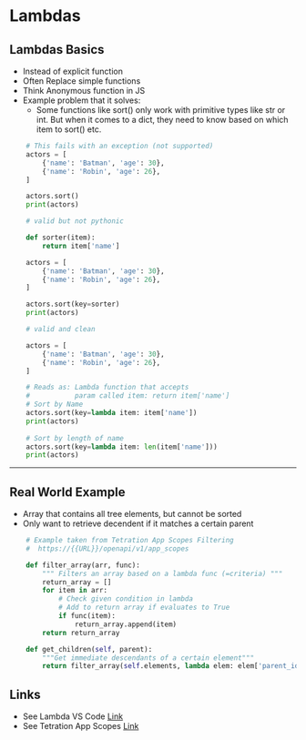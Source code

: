 Lambdas
========

## Lambdas Basics
* Instead of explicit function
* Often Replace simple functions
* Think Anonymous function in JS
* Example problem that it solves: 
    * Some functions like sort() only work with primitive types like str or int. But when it comes to a dict, they need to know based on which item to sort() etc.

```python
    # This fails with an exception (not supported)
    actors = [
        {'name': 'Batman', 'age': 30},
        {'name': 'Robin', 'age': 26},
    ]

    actors.sort()
    print(actors)
```

```python
    # valid but not pythonic

    def sorter(item):
        return item['name']

    actors = [
        {'name': 'Batman', 'age': 30},
        {'name': 'Robin', 'age': 26},
    ]

    actors.sort(key=sorter)
    print(actors)
```


```python
    # valid and clean

    actors = [
        {'name': 'Batman', 'age': 30},
        {'name': 'Robin', 'age': 26},
    ]

    # Reads as: Lambda function that accepts 
    #           param called item: return item['name']
    # Sort by Name
    actors.sort(key=lambda item: item['name'])
    print(actors)
    
    # Sort by length of name
    actors.sort(key=lambda item: len(item['name']))
    print(actors)
```

***

## Real World Example
* Array that contains all tree elements, but cannot be sorted
* Only want to retrieve decendent if it matches a certain parent

```python
    # Example taken from Tetration App Scopes Filtering
    #  https://{{URL}}/openapi/v1/app_scopes

    def filter_array(arr, func):
        """ Filters an array based on a lambda func (=criteria) """
        return_array = []
        for item in arr:
            # Check given condition in lambda
            # Add to return array if evaluates to True
            if func(item):
                return_array.append(item)
        return return_array

    def get_children(self, parent):
        """Get immediate descendants of a certain element"""
        return filter_array(self.elements, lambda elem: elem['parent_id'] == parent['id'])

```



## Links
* See Lambda VS Code [Link](https://www.youtube.com/watch?v=KIzEJK7HhOw&list=PLlrxD0HtieHiXd-nEby-TMCoUNwhbLUnj&index=5)
* See Tetration App Scopes [Link](https://www.cisco.com/c/en/us/td/docs/security/workload_security/tetration-analytics/sw/config/b_Tetration_OpenAPI/m_scopes.html)

